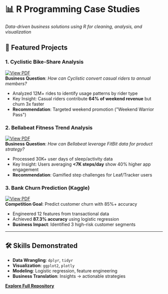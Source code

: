 # 📊 R Programming Case Studies  
*Data-driven business solutions using R for cleaning, analysis, and visualization*

## 🚀 Featured Projects  

### 1. **Cyclistic Bike-Share Analysis**  
[![View PDF](https://img.shields.io/badge/View-Case%20Study-8A2BE2)](https://github.com/visualkirby/Case_Studies/blob/main/Cyclistic.PDF)  
**Business Question**: *How can Cyclistic convert casual riders to annual members?*  
- Analyzed 12M+ rides to identify usage patterns by rider type  
- Key Insight: Casual riders contribute **64% of weekend revenue** but churn 3x faster  
- **Recommendation**: Targeted weekend promotion ("Weekend Warrior Pass")  

### 2. **Bellabeat Fitness Trend Analysis**  
[![View PDF](https://img.shields.io/badge/View-Case%20Study-FF6C08)](https://github.com/visualkirby/Case_Studies/blob/main/Bellabeat_Case_Study.pdf)  
**Business Question**: *How can Bellabeat leverage FitBit data for product strategy?*  
- Processed 30K+ user days of sleep/activity data  
- Key Insight: Users averaging **<7K steps/day** show 40% higher app engagement  
- **Recommendation**: Gamified step challenges for Leaf/Tracker users  

### 3. **Bank Churn Prediction (Kaggle)**  
[![View PDF](https://img.shields.io/badge/View-Notebook-20BEFF)](https://github.com/visualkirby/Case_Studies/blob/main/Bank_Churn_Dataset.pdf)  
**Competition Goal**: Predict customer churn with 85%+ accuracy  
- Engineered 12 features from transactional data  
- Achieved **87.3% accuracy** using logistic regression  
- **Business Impact**: Identified 3 high-risk customer segments  

---

## 🛠️ **Skills Demonstrated**  
- **Data Wrangling**: `dplyr`, `tidyr`  
- **Visualization**: `ggplot2`, `plotly`  
- **Modeling**: Logistic regression, feature engineering  
- **Business Translation**: Insights → actionable strategies  

[**Explore Full Repository**](https://github.com/visualkirby/Case_Studies)  
